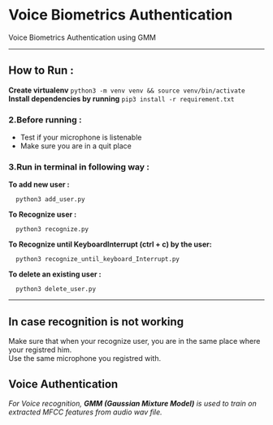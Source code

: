 # Voice Biometrics Authentication<br>

Voice Biometrics Authentication using GMM

---

## How to Run :

**Create virtualenv** `python3 -m venv venv && source venv/bin/activate`<br>
**Install dependencies by running** `pip3 install -r requirement.txt`<br>

### 2.Before running :

- Test if your microphone is listenable
- Make sure you are in a quit place

### 3.Run in terminal in following way :

**To add new user :**

```
  python3 add_user.py
```

**To Recognize user :**

```
  python3 recognize.py
```

**To Recognize until KeyboardInterrupt (ctrl + c) by the user:**

```
  python3 recognize_until_keyboard_Interrupt.py
```

**To delete an existing user :**

```
  python3 delete_user.py
```

---

## In case recognition is not working

Make sure that when your recognize user, you are in the same place where your registred him.<br>
Use the same microphone you registred with.

## Voice Authentication

_For Voice recognition, **GMM (Gaussian Mixture Model)** is used to train on extracted MFCC features from audio wav file._<br><br>
